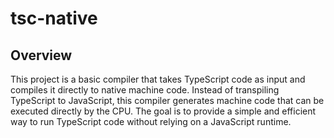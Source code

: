 # tsc-native

## Overview

This project is a basic compiler that takes TypeScript code as input and compiles it directly to native machine code. Instead of transpiling TypeScript to JavaScript, this compiler generates machine code that can be executed directly by the CPU. The goal is to provide a simple and efficient way to run TypeScript code without relying on a JavaScript runtime.
